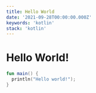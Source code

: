 ```yaml
---
title: Hello World
date: '2021-09-28T00:00:00.000Z'
keywords: 'kotlin'
stack: 'kotlin'
---
```


# Hello World!

```kotlin
fun main() {
  println("Hello world!");
}
```
